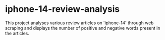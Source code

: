 # iphone-14-review-analysis
This project analyses various review articles on 'iphone-14' through web scraping and displays the number of positive and negative words present in the articles.
